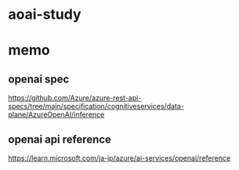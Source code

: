 # aoai-study

# memo

## openai spec
https://github.com/Azure/azure-rest-api-specs/tree/main/specification/cognitiveservices/data-plane/AzureOpenAI/inference

## openai api reference
https://learn.microsoft.com/ja-jp/azure/ai-services/openai/reference
